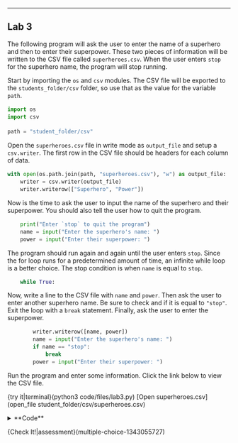 ----------

## Lab 3

The following program will ask the user to enter the name of a superhero and then to enter their superpower. These two pieces of information will be written to the CSV file called `superheroes.csv`. When the user enters `stop` for the superhero name, the program will stop running.

Start by importing the `os` and `csv` modules. The CSV file will be exported to the `students_folder/csv` folder, so use that as the value for the variable `path`.

```python
import os
import csv

path = "student_folder/csv"
```

Open the `superheroes.csv` file in write mode as `output_file` and setup a `csv.writer`. The first row in the CSV file should be headers for each column of data.

```python
with open(os.path.join(path, "superheroes.csv"), "w") as output_file:
    writer = csv.writer(output_file)
    writer.writerow(["Superhero", "Power"])
```

Now is the time to ask the user to input the name of the superhero and their superpower. You should also tell the user how to quit the program.

```python
    print("Enter `stop` to quit the program")
    name = input("Enter the superhero's name: ")
    power = input("Enter their superpower: ")
```

The program should run again and again until the user enters `stop`. Since the for loop runs for a predetermined amount of time, an infinite while loop is a better choice. The stop condition is when `name` is equal to `stop`.

```python
    while True:
```

Now, write a line to the CSV file with `name` and `power`. Then ask the user to enter another superhero name. Be sure to check and if it is equal to `"stop"`. Exit the loop with a `break` statement. Finally, ask the user to enter the superpower.

```python
        writer.writerow([name, power])
        name = input("Enter the superhero's name: ")
        if name == "stop":
            break
        power = input("Enter their superpower: ")
```

Run the program and enter some information. Click the link below to view the CSV file.

{try it|terminal}(python3 code/files/lab3.py)
[Open superheroes.csv](open_file student_folder/csv/superheroes.csv)

<details><summary>**Code**</summary><img src=".guides/images/superheroes.png" /></details>

{Check It!|assessment}(multiple-choice-1343055727)

